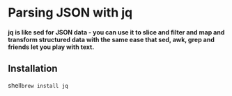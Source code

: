 # Parsing JSON with jq

#### jq is like sed for JSON data - you can use it to slice and filter and map and transform structured data with the same ease that sed, awk, grep and friends let you play with text.

## Installation

shell``
brew install jq
``
